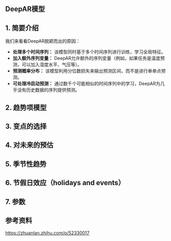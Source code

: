 

## DeepAR模型

## 1. 简要介绍

我们来看看DeepAR脱颖而出的原因：

* **处理多个时间序列：** 该模型同时基于多个时间序列进行训练，学习全局特征。
* **加入额外序列变量：** DeepAR允许额外的序列变量（例如，如果任务是温度预测，可以加入湿度水平、气压等）。
* **预测概率分布：** 该模型利用分位数损失来输出预测区间，而不是进行单单点预测。
* **可处理冷启动预测：** 通过数千个可能相似的时间序列中的学习，DeepAR为几乎没有历史数据的序列提供预测。

## 2. 趋势项模型

## 3. 变点的选择

## 4. 对未来的预估

## 5. 季节性趋势

## 6. 节假日效应（holidays and events）

## 7. 参数

## 参考资料

https://zhuanlan.zhihu.com/p/52330017
